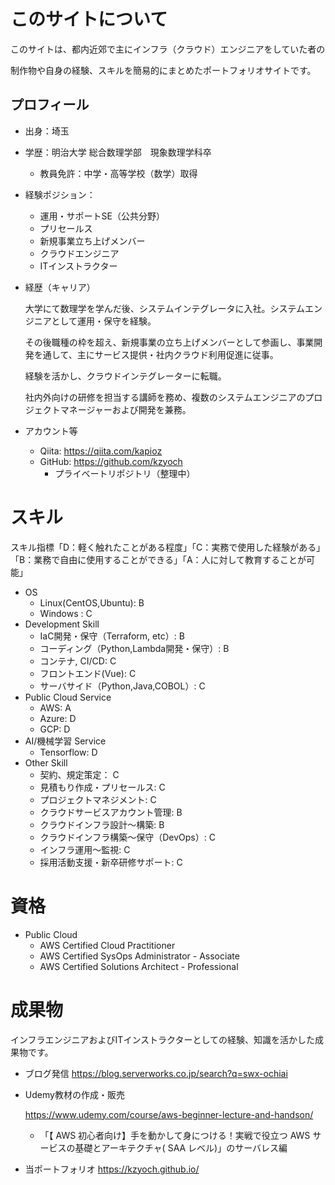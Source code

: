 
# このサイトについて

このサイトは、都内近郊で主にインフラ（クラウド）エンジニアをしていた者の

制作物や自身の経験、スキルを簡易的にまとめたポートフォリオサイトです。


## プロフィール

* 出身：埼玉
* 学歴：明治大学 総合数理学部　現象数理学科卒
    * 教員免許：中学・高等学校（数学）取得
* 経験ポジション：
    * 運用・サポートSE（公共分野）
    * プリセールス
    * 新規事業立ち上げメンバー
    * クラウドエンジニア
    * ITインストラクター
* 経歴（キャリア）

    大学にて数理学を学んだ後、システムインテグレータに入社。システムエンジニアとして運用・保守を経験。

    その後職種の枠を超え、新規事業の立ち上げメンバーとして参画し、事業開発を通して、主にサービス提供・社内クラウド利用促進に従事。

    経験を活かし、クラウドインテグレーターに転職。

    社内外向けの研修を担当する講師を務め、複数のシステムエンジニアのプロジェクトマネージャーおよび開発を兼務。

* アカウント等
    * Qiita: https://qiita.com/kapioz
    * GitHub: https://github.com/kzyoch
        * プライベートリポジトリ（整理中）

# スキル

スキル指標「D：軽く触れたことがある程度」「C：実務で使用した経験がある」「B：業務で自由に使用することができる」「A：人に対して教育することが可能」

* OS
    * Linux(CentOS,Ubuntu): B
    * Windows : C
* Development Skill
    * IaC開発・保守（Terraform, etc）: B
    * コーディング（Python,Lambda開発・保守）: B
    * コンテナ, CI/CD: C
    * フロントエンド(Vue): C
    * サーバサイド（Python,Java,COBOL）: C 
* Public Cloud Service
    * AWS: A
    * Azure: D
    * GCP: D
* AI/機械学習 Service
    * Tensorflow: D
* Other Skill
    * 契約、規定策定： C
    * 見積もり作成・プリセールス: C
    * プロジェクトマネジメント: C
    * クラウドサービスアカウント管理: B
    * クラウドインフラ設計～構築: B
    * クラウドインフラ構築～保守（DevOps）: C
    * インフラ運用～監視: C
    * 採用活動支援・新卒研修サポート: C


# 資格

* Public Cloud
    * AWS Certified Cloud Practitioner
    * AWS Certified SysOps Administrator - Associate
    * AWS Certified Solutions Architect - Professional

# 成果物

インフラエンジニアおよびITインストラクターとしての経験、知識を活かした成果物です。

* ブログ発信 https://blog.serverworks.co.jp/search?q=swx-ochiai

* Udemy教材の作成・販売

    https://www.udemy.com/course/aws-beginner-lecture-and-handson/

    * 「【 AWS 初心者向け】手を動かして身につける！実戦で役立つ AWS サービスの基礎とアーキテクチャ( SAA レベル)」のサーバレス編

* 当ポートフォリオ https://kzyoch.github.io/